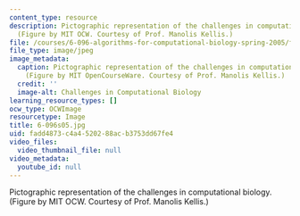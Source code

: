 ```yaml
---
content_type: resource
description: Pictographic representation of the challenges in computational biology.
  (Figure by MIT OCW. Courtesy of Prof. Manolis Kellis.)
file: /courses/6-096-algorithms-for-computational-biology-spring-2005/fadd4873c4a4520288acb3753dd67fe4_6-096s05.jpg
file_type: image/jpeg
image_metadata:
  caption: Pictographic representation of the challenges in computational biology.
    (Figure by MIT OpenCourseWare. Courtesy of Prof. Manolis Kellis.)
  credit: ''
  image-alt: Challenges in Computational Biology
learning_resource_types: []
ocw_type: OCWImage
resourcetype: Image
title: 6-096s05.jpg
uid: fadd4873-c4a4-5202-88ac-b3753dd67fe4
video_files:
  video_thumbnail_file: null
video_metadata:
  youtube_id: null
---
```

Pictographic representation of the challenges in computational biology. (Figure by MIT OCW. Courtesy of Prof. Manolis Kellis.)


